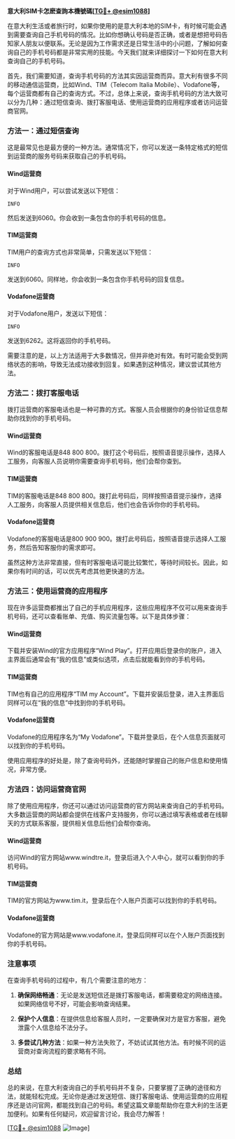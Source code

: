 **意大利SIM卡怎麽查詢本機號碼[[TG💪+ @esim1088](https://t.me/s/esim1088)]**

在意大利生活或者旅行时，如果你使用的是意大利本地的SIM卡，有时候可能会遇到需要查询自己手机号码的情况。比如你想确认号码是否正确，或者是想把号码告知家人朋友以便联系。无论是因为工作需求还是日常生活中的小问题，了解如何查询自己的手机号码都是非常实用的技能。今天我们就来详细探讨一下如何在意大利查询自己的手机号码。

首先，我们需要知道，查询手机号码的方法其实因运营商而异。意大利有很多不同的移动通信运营商，比如Wind、TIM（Telecom Italia Mobile）、Vodafone等，每个运营商都有自己的查询方式。不过，总体上来说，查询手机号码的方法大致可以分为几种：通过短信查询、拨打客服电话、使用运营商的应用程序或者访问运营商官网。

### 方法一：通过短信查询

这是最常见也是最方便的一种方法。通常情况下，你可以发送一条特定格式的短信到运营商的服务号码来获取自己的手机号码。

#### Wind运营商
对于Wind用户，可以尝试发送以下短信：
```
INFO
```
然后发送到6060。你会收到一条包含你的手机号码的信息。

#### TIM运营商
TIM用户的查询方式也非常简单，只需发送以下短信：
```
INFO
```
发送到6060。同样地，你会收到一条包含你手机号码的回复信息。

#### Vodafone运营商
对于Vodafone用户，发送以下短信：
```
INFO
```
发送到6262。这将返回你的手机号码。

需要注意的是，以上方法适用于大多数情况，但并非绝对有效。有时可能会受到网络状态的影响，导致无法成功接收到回复。如果遇到这种情况，建议尝试其他方法。

### 方法二：拨打客服电话

拨打运营商的客服电话也是一种可靠的方式。客服人员会根据你的身份验证信息帮助你找到你的手机号码。

#### Wind运营商
Wind的客服电话是848 800 800。拨打这个号码后，按照语音提示操作，选择人工服务，向客服人员说明你需要查询手机号码，他们会帮你查到。

#### TIM运营商
TIM的客服电话是848 800 800。拨打此号码后，同样按照语音提示操作，选择人工服务，向客服人员提供相关信息后，他们也会告诉你你的手机号码。

#### Vodafone运营商
Vodafone的客服电话是800 900 900。拨打此号码后，按照语音提示选择人工服务，然后告知客服你的需求即可。

虽然这种方法非常直接，但有时客服电话可能比较繁忙，等待时间较长。因此，如果你有时间的话，可以优先考虑其他更快速的方法。

### 方法三：使用运营商的应用程序

现在许多运营商都推出了自己的手机应用程序，这些应用程序不仅可以用来查询手机号码，还可以查看账单、充值、购买流量包等。以下是具体步骤：

#### Wind运营商
下载并安装Wind的官方应用程序“Wind Play”。打开应用后登录你的账户，进入主界面后通常会有“我的信息”或类似选项，点击后就能看到你的手机号码。

#### TIM运营商
TIM也有自己的应用程序“TIM my Account”。下载并安装后登录，进入主界面后同样可以在“我的信息”中找到你的手机号码。

#### Vodafone运营商
Vodafone的应用程序名为“My Vodafone”。下载并登录后，在个人信息页面就可以找到你的手机号码。

使用应用程序的好处是，除了查询号码外，还能随时掌握自己的账户信息和使用情况，非常方便。

### 方法四：访问运营商官网

除了使用应用程序，你还可以通过访问运营商的官方网站来查询自己的手机号码。大多数运营商的网站都会提供在线客户支持服务，你可以通过填写表格或者在线聊天的方式联系客服，提供相关信息后他们会帮你查询。

#### Wind运营商
访问Wind的官方网站www.windtre.it，登录后进入个人中心，就可以看到你的手机号码。

#### TIM运营商
TIM的官方网站为www.tim.it，登录后在个人账户页面可以找到你的手机号码。

#### Vodafone运营商
Vodafone的官方网站是www.vodafone.it，登录后同样可以在个人账户页面找到你的手机号码。

### 注意事项

在查询手机号码的过程中，有几个需要注意的地方：

1. **确保网络畅通**：无论是发送短信还是拨打客服电话，都需要稳定的网络连接。如果网络信号不好，可能会影响查询结果。
   
2. **保护个人信息**：在提供信息给客服人员时，一定要确保对方是官方客服，避免泄露个人信息给不法分子。

3. **多尝试几种方法**：如果一种方法失败了，不妨试试其他方法。有时候不同的运营商对查询流程的要求略有不同。

### 总结

总的来说，在意大利查询自己的手机号码并不复杂，只要掌握了正确的途径和方法，就能轻松完成。无论你是通过发送短信、拨打客服电话、使用运营商的应用程序还是访问官网，都能找到自己的号码。希望这篇文章能帮助你在意大利的生活更加便利。如果有任何疑问，欢迎留言讨论，我会尽力解答！

[[TG💪+ @esim1088](https://t.me/s/esim1088) ![Image](https://i.postimg.cc/4NQfJmqS/Snipaste-2025-05-13-00-14-12.png)]